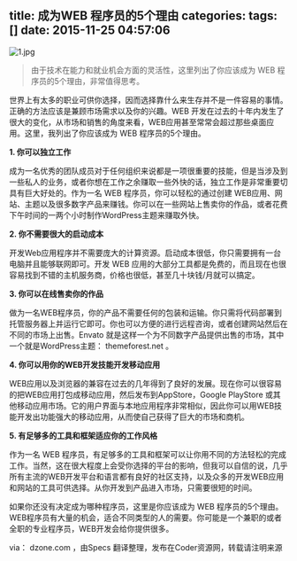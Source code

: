 title: 成为WEB 程序员的5个理由
categories: 
tags: []
date: 2015-11-25 04:57:06
---
![1.jpg][1]

> 由于技术在能力和就业机会方面的灵活性，这里列出了你应该成为 WEB 程序员的5个理由，非常值得思考。

世界上有太多的职业可供你选择，因而选择靠什么来生存并不是一件容易的事情。正确的方法应该是兼顾市场需求以及你的兴趣。WEB 开发在过去的十年内发生了很大的变化，从市场和销售的角度来看，WEB应用甚至常常会超过那些桌面应用。这里，我列出了你应该成为 WEB 程序员的5个理由。

**1. 你可以独立工作**

成为一名优秀的团队成员对于任何组织来说都是一项很重要的技能，但是当涉及到一些私人的业务，或者你想在工作之余赚取一些外快的话，独立工作是非常重要切具有巨大好处的。作为一名 WEB 程序员，你可以轻松的通过创建 WEB应用、网站、主题以及很多数字产品来赚钱。你可以在一些网站上售卖你的作品，或者花费下午时间的一两个小时制作WordPress主题来赚取外快。

**2. 你不需要很大的启动成本**

开发Web应用程序并不需要庞大的计算资源。启动成本很低，你只需要拥有一台电脑并且能够联网即可。开发 WEB 应用的大部分工具都是免费的，而且现在也很容易找到不错的主机服务商，价格也很低，甚至几十块钱/月就可以搞定。

**3. 你可以在线售卖你的作品**

做为一名WEB程序员，你的产品不需要任何的包装和运输。你只需将代码部署到托管服务器上并运行它即可。你也可以方便的进行远程咨询，或者创建网站然后在不同的市场上出售。Envato 就是这样一个为不同数字产品提供出售的市场，其中一个就是WordPress主题： themeforest.net 。

**4. 你可以用你的WEB开发技能开发移动应用**

WEB应用以及浏览器的兼容在过去的几年得到了良好的发展。现在你可以很容易的把WEB应用打包成移动应用，然后发布到AppStore，Google PlayStore 或其他移动应用市场。它的用户界面与本地应用程序非常相似，因此你可以用WEB技能开发出功能强大的移动应用，从而使自己获得了巨大的市场和商机。

**5. 有足够多的工具和框架适应你的工作风格**

作为一名 WEB 程序员，有足够多的工具和框架可以让你用不同的方法轻松的完成工作。当然，这在很大程度上会受你选择的平台的影响，但我可以自信的说，几乎所有主流的WEB开发平台和语言都有良好的社区支持，以及众多的开发WEB应用和网站的工具可供选择。从你开发到产品进入市场，只需要很短的时间。

如果你还没有决定成为哪种程序员，这里是你应该成为 WEB 程序员的5个理由。WEB程序员有大量的机会，适合不同类型的人的需要。你可能是一个兼职的或者全职的专业程序员，WEB开发会给你提供很多。

via： dzone.com ，由Specs 翻译整理，发布在Coder资源网，转载请注明来源

  [1]: http://www.ghostsf.com/usr/uploads/2015/11/173132946.jpg